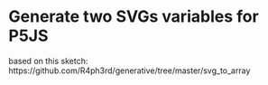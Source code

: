 <div>
  <h1>Generate two SVGs variables for P5JS</h1>
  <p>based on this sketch: https://github.com/R4ph3rd/generative/tree/master/svg_to_array</p>
</div>